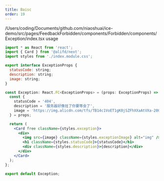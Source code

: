 ```yaml
---
title: Baisc
order: 19
---
```


/Users/coding/Documents/github.com/niaoshuai/ice-demo/src/pages/FeedbackForbidden/components/Forbidden/components/Exception/index.tsx usage
```jsx
import * as React from 'react';
import { Card } from '@alifd/next';
import styles from './index.module.css';

export interface ExceptionProps {
  statusCode: string;
  description: string;
  image: string;
}

const Exception: React.FC<ExceptionProps> = (props: ExceptionProps) => {
  const {
    statusCode = '404',
    description = '服务器好像挂了你要等会了',
    image = 'https://img.alicdn.com/tfs/TB14c1VoET1gK0jSZFhXXaAtVXa-200-200.png',
  } = props;

  return (
    <Card free className={styles.exception}>
      <div>
        <img src={image} className={styles.exceptionImage} alt="img" />
        <h1 className={styles.statusCode}>{statusCode}</h1>
        <div className={styles.description}>{description}</div>
      </div>
    </Card>
  );
};

export default Exception;
```